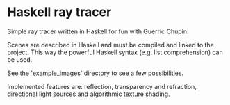 # Haskell ray tracer

Simple ray tracer written in Haskell for fun with Guerric Chupin.

Scenes are described in Haskell and must be compiled and linked to the project.
This way the powerful Haskell syntax (e.g. list comprehension) can be used.

See the 'example_images' directory to see a few possibilities.

Implemented features are: reflection, transparency and refraction, directional
light sources and algorithmic texture shading.

